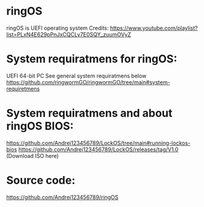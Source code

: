 # ringOS
ringOS is UEFI operating system
Credits: https://www.youtube.com/playlist?list=PLxN4E629pPnJxCQCLy7E0SQY_zuumOVyZ

# System requiratmens for ringOS:
  UEFI 64-bit PC
  See general system requiratmens below
  https://github.com/ringwormGO/ringwormGO/tree/main#system-requiretmens

# System requiratmens and about ringOS BIOS:
  https://github.com/Andrej123456789/LockOS/tree/main#running-lockos-bios
  https://github.com/Andrej123456789/LockOS/releases/tag/V1.0 (Download ISO here)
  
# Source code:
  https://github.com/Andrej123456789/ringOS
